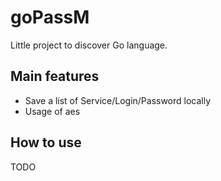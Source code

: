 # goPassM
Little project to discover Go language.

## Main features
- Save a list of Service/Login/Password locally
- Usage of aes

## How to use
TODO
